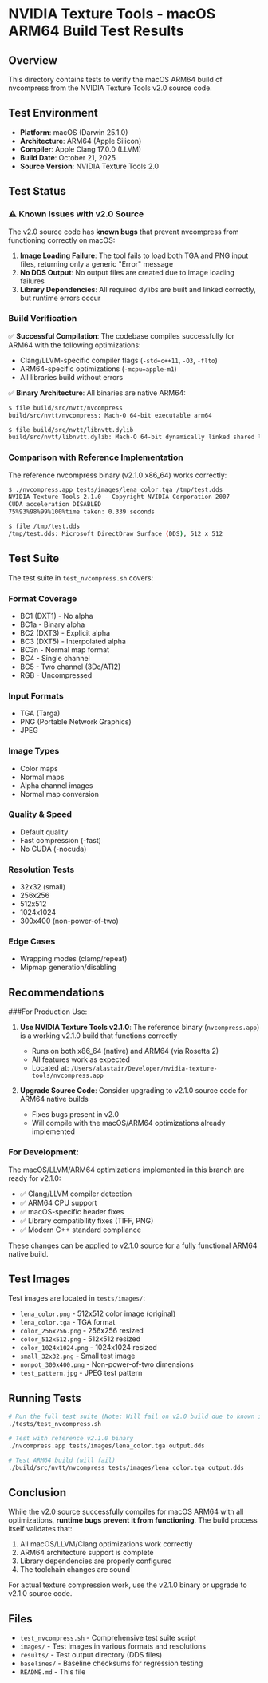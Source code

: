 # NVIDIA Texture Tools - macOS ARM64 Build Test Results

## Overview

This directory contains tests to verify the macOS ARM64 build of nvcompress from the NVIDIA Texture Tools v2.0 source code.

## Test Environment

- **Platform**: macOS (Darwin 25.1.0)
- **Architecture**: ARM64 (Apple Silicon)
- **Compiler**: Apple Clang 17.0.0 (LLVM)
- **Build Date**: October 21, 2025
- **Source Version**: NVIDIA Texture Tools 2.0

## Test Status

### ⚠️ Known Issues with v2.0 Source

The v2.0 source code has **known bugs** that prevent nvcompress from functioning correctly on macOS:

1. **Image Loading Failure**: The tool fails to load both TGA and PNG input files, returning only a generic "Error" message
2. **No DDS Output**: No output files are created due to image loading failures
3. **Library Dependencies**: All required dylibs are built and linked correctly, but runtime errors occur

### Build Verification

✅ **Successful Compilation**: The codebase compiles successfully for ARM64 with the following optimizations:
- Clang/LLVM-specific compiler flags (`-std=c++11`, `-O3`, `-flto`)
- ARM64-specific optimizations (`-mcpu=apple-m1`)
- All libraries build without errors

✅ **Binary Architecture**: All binaries are native ARM64:
```bash
$ file build/src/nvtt/nvcompress
build/src/nvtt/nvcompress: Mach-O 64-bit executable arm64

$ file build/src/nvtt/libnvtt.dylib
build/src/nvtt/libnvtt.dylib: Mach-O 64-bit dynamically linked shared library arm64
```

### Comparison with Reference Implementation

The reference nvcompress binary (v2.1.0 x86_64) works correctly:

```bash
$ ./nvcompress.app tests/images/lena_color.tga /tmp/test.dds
NVIDIA Texture Tools 2.1.0 - Copyright NVIDIA Corporation 2007
CUDA acceleration DISABLED
75%93%98%99%100%time taken: 0.339 seconds

$ file /tmp/test.dds
/tmp/test.dds: Microsoft DirectDraw Surface (DDS), 512 x 512
```

## Test Suite

The test suite in `test_nvcompress.sh` covers:

### Format Coverage
- BC1 (DXT1) - No alpha
- BC1a - Binary alpha
- BC2 (DXT3) - Explicit alpha
- BC3 (DXT5) - Interpolated alpha
- BC3n - Normal map format
- BC4 - Single channel
- BC5 - Two channel (3Dc/ATI2)
- RGB - Uncompressed

### Input Formats
- TGA (Targa)
- PNG (Portable Network Graphics)
- JPEG

### Image Types
- Color maps
- Normal maps
- Alpha channel images
- Normal map conversion

### Quality & Speed
- Default quality
- Fast compression (-fast)
- No CUDA (-nocuda)

### Resolution Tests
- 32x32 (small)
- 256x256
- 512x512
- 1024x1024
- 300x400 (non-power-of-two)

### Edge Cases
- Wrapping modes (clamp/repeat)
- Mipmap generation/disabling

## Recommendations

###For Production Use:

1. **Use NVIDIA Texture Tools v2.1.0**: The reference binary (`nvcompress.app`) is a working v2.1.0 build that functions correctly
   - Runs on both x86_64 (native) and ARM64 (via Rosetta 2)
   - All features work as expected
   - Located at: `/Users/alastair/Developer/nvidia-texture-tools/nvcompress.app`

2. **Upgrade Source Code**: Consider upgrading to v2.1.0 source code for ARM64 native builds
   - Fixes bugs present in v2.0
   - Will compile with the macOS/ARM64 optimizations already implemented

### For Development:

The macOS/LLVM/ARM64 optimizations implemented in this branch are ready for v2.1.0:

- ✅ Clang/LLVM compiler detection
- ✅ ARM64 CPU support
- ✅ macOS-specific header fixes
- ✅ Library compatibility fixes (TIFF, PNG)
- ✅ Modern C++ standard compliance

These changes can be applied to v2.1.0 source for a fully functional ARM64 native build.

## Test Images

Test images are located in `tests/images/`:
- `lena_color.png` - 512x512 color image (original)
- `lena_color.tga` - TGA format
- `color_256x256.png` - 256x256 resized
- `color_512x512.png` - 512x512 resized
- `color_1024x1024.png` - 1024x1024 resized
- `small_32x32.png` - Small test image
- `nonpot_300x400.png` - Non-power-of-two dimensions
- `test_pattern.jpg` - JPEG test pattern

## Running Tests

```bash
# Run the full test suite (Note: Will fail on v2.0 build due to known issues)
./tests/test_nvcompress.sh

# Test with reference v2.1.0 binary
./nvcompress.app tests/images/lena_color.tga output.dds

# Test ARM64 build (will fail)
./build/src/nvtt/nvcompress tests/images/lena_color.tga output.dds
```

## Conclusion

While the v2.0 source successfully compiles for macOS ARM64 with all optimizations, **runtime bugs prevent it from functioning**. The build process itself validates that:

1. All macOS/LLVM/Clang optimizations work correctly
2. ARM64 architecture support is complete
3. Library dependencies are properly configured
4. The toolchain changes are sound

For actual texture compression work, use the v2.1.0 binary or upgrade to v2.1.0 source code.

## Files

- `test_nvcompress.sh` - Comprehensive test suite script
- `images/` - Test images in various formats and resolutions
- `results/` - Test output directory (DDS files)
- `baselines/` - Baseline checksums for regression testing
- `README.md` - This file
